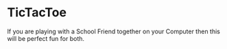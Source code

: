 # TicTacToe
If you are playing with a School Friend together on your Computer then this will be perfect fun for both.
